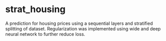 # strat_housing
A prediction for housing prices using a sequential layers and stratified splitting of dataset.
Regularization was implemented using wide and deep neural network to further reduce loss.
